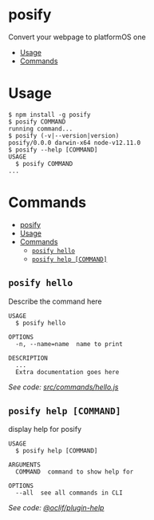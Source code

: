 posify
======

Convert your webpage to platformOS one


<!-- toc -->
* [Usage](#usage)
* [Commands](#commands)
<!-- tocstop -->
# Usage
<!-- usage -->
```sh-session
$ npm install -g posify
$ posify COMMAND
running command...
$ posify (-v|--version|version)
posify/0.0.0 darwin-x64 node-v12.11.0
$ posify --help [COMMAND]
USAGE
  $ posify COMMAND
...
```
<!-- usagestop -->
# Commands
<!-- commands -->
- [posify](#posify)
- [Usage](#usage)
- [Commands](#commands)
  - [`posify hello`](#posify-hello)
  - [`posify help [COMMAND]`](#posify-help-command)

## `posify hello`

Describe the command here

```
USAGE
  $ posify hello

OPTIONS
  -n, --name=name  name to print

DESCRIPTION
  ...
  Extra documentation goes here
```

_See code: [src/commands/hello.js](https://github.com/pavelloz/posify/blob/v0.0.0/src/commands/hello.js)_

## `posify help [COMMAND]`

display help for posify

```
USAGE
  $ posify help [COMMAND]

ARGUMENTS
  COMMAND  command to show help for

OPTIONS
  --all  see all commands in CLI
```

_See code: [@oclif/plugin-help](https://github.com/oclif/plugin-help/blob/v2.2.3/src/commands/help.ts)_
<!-- commandsstop -->

